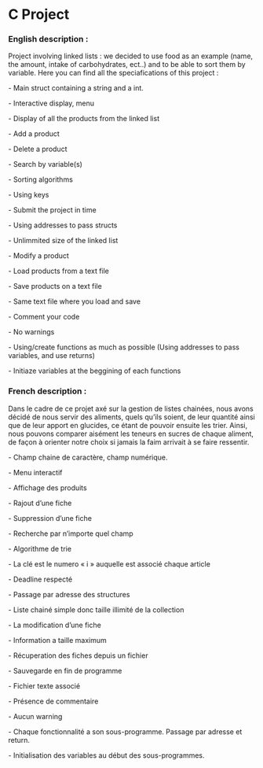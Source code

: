 # C Project 

<h3>English description : </h3>
<p>Project involving linked lists : we decided to use food as an example (name, the amount, intake of carbohydrates, ect..) and to be able to sort them by variable.
Here you can find all the speciafications of this project :</p>

<p>  - Main struct containing a string and a int.</p>
<p>  - Interactive display, menu </p>
<p>  - Display of all the products from the linked list</p>
<p>  - Add a product </p>
<p>  - Delete a product</p>  
<p>  - Search by variable(s) </p>
<p>  - Sorting algorithms</p>
<p>  - Using keys</p>
<p>  - Submit the project in time</p>
<p>  - Using addresses to pass structs</p>
<p>  - Unlimmited size of the linked list</p>
<p>  - Modify a product</p>
<p>  - Load products from a text file</p>
<p>  - Save products on a text file</p>
<p>  - Same text file where you load and save</p>
<p>  - Comment your code</p>
<p>  - No warnings</p>
<p>  - Using/create functions as much as possible (Using addresses to pass variables, and use returns)</p>
<p>  - Initiaze variables at the beggining of each functions</p>

<h3>French description : </h3>
<p>Dans le cadre de ce projet axé sur la gestion de listes chainées, nous avons décidé de nous servir des aliments, quels qu’ils soient, de leur quantité ainsi que de leur apport en glucides, ce étant de pouvoir ensuite les trier.
Ainsi, nous pouvons comparer aisément les teneurs en sucres de chaque aliment, de façon à orienter notre choix si jamais la faim arrivait à se faire ressentir. </p>

<p>  - Champ chaine de caractère, champ numérique.</p>
<p>  - Menu interactif </p>
<p>  - Affichage des produits</p>
<p>  - Rajout d’une fiche </p>
<p>  - Suppression d’une fiche</p>  
<p>  - Recherche par n’importe quel champ</p>
<p>  - Algorithme de trie</p>
<p>  - La clé est le numero « i » auquelle est associé chaque article</p>
<p>  - Deadline respecté </p>
<p>  - Passage par adresse des structures</p>
<p>  - Liste chainé simple donc taille illimité de la collection</p>
<p>  - La modification d’une fiche</p>
<p>  - Information a taille maximum</p>
<p>  - Récuperation des fiches depuis un fichier</p>
<p>  - Sauvegarde en fin de programme</p>
<p>  - Fichier texte associé</p>
<p>  - Présence de commentaire</p>
<p>  - Aucun warning </p>
<p>  - Chaque fonctionnalité a son sous-programme. Passage par adresse et return. </p>
<p>  - Initialisation des variables au début des sous-programmes.</p>
 
 
	 
   

